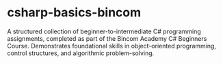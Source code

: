 # csharp-basics-bincom
A structured collection of beginner-to-intermediate C# programming assignments, completed as part of the Bincom Academy C# Beginners Course. Demonstrates foundational skills in object-oriented programming, control structures, and algorithmic problem-solving.
